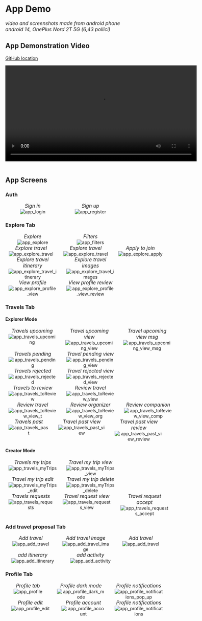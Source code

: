 # App Demo 

<div style="font-size: 1.1em; font-style: italic;">
video and screenshots made from android phone
<br>
android 14, OnePlus Nord 2T 5G (6,43 pollici)
</div>

## App Demonstration Video

<a target="_blank"
  href="https://github.com/VRatPolito/final-assignment-even-g10/blob/main/docs/assets/video_app.mp4">
  GitHub location
</a>

<video width="600" controls>
  <source src="./assets/video_app.mp4" type="video/mp4">
</video>
<br>
<br>



## App Screens 

### Auth

<div style="width:100%; display: flex; justify-content: left; gap: 10px;">
  <figure style="width:30%; display: inline-block; text-align: center; margin: 0 10px;">
    <figcaption style="font-size: 1.1em; font-style: italic;">Sign in</figcaption>
    <img src="./assets/app_login.jpg" alt="app_login" />
  </figure>
  <figure style="width:30%; display: inline-block; text-align: center; margin: 0 10px;">
    <figcaption style="font-size: 1.1em; font-style: italic;">Sign up</figcaption>
    <img src="./assets/app_register.jpg" alt="app_register" />
  </figure>
</div>


### Explore Tab

<div style="width:100%; display: flex; justify-content: left; gap: 10px;">
  <figure style="width:30%; display: inline-block; text-align: center; margin: 0 10px;">
    <figcaption style="font-size: 1.1em; font-style: italic;">Explore</figcaption>
    <img src="./assets/app_explore.jpg" alt="app_explore" />
  </figure>
  <figure style="width:30%; display: inline-block; text-align: center; margin: 0 10px;">
    <figcaption style="font-size: 1.1em; font-style: italic;">Filters</figcaption>
    <img src="./assets/app_filters.jpg" alt="app_filters" />
  </figure>
</div>

<div style="width:100%; display: flex; justify-content: left; gap: 10px;">
  <figure style="width:30%; display: inline-block; text-align: center; margin: 0 10px;">
    <figcaption style="font-size: 1.1em; font-style: italic;">Explore travel</figcaption>
    <img src="./assets/app_explore_travel_1.jpg" alt="app_explore_travel" />
  </figure>
  <figure style="width:30%; display: inline-block; text-align: center; margin: 0 10px;">
    <figcaption style="font-size: 1.1em; font-style: italic;">Explore travel</figcaption>
    <img src="./assets/app_explore_travel_2.jpg" alt="app_explore_travel" />
  </figure>
  <figure style="width:30%; display: inline-block; text-align: center; margin: 0 10px;">
    <figcaption style="font-size: 1.1em; font-style: italic;">Apply to join</figcaption>
    <img src="./assets/app_explore_apply.jpg" alt="app_explore_apply" />
  </figure>
</div>

<div style="width:100%; display: flex; justify-content: left; gap: 10px;">
  <figure style="width:30%; display: inline-block; text-align: center; margin: 0 10px;">
    <figcaption style="font-size: 1.1em; font-style: italic;">Explore travel itinerary</figcaption>
    <img src="./assets/app_explore_travel_itinerary.jpg" alt="app_explore_travel_itinerary" />
  </figure>
  <figure style="width:30%; display: inline-block; text-align: center; margin: 0 10px;">
    <figcaption style="font-size: 1.1em; font-style: italic;">Explore travel images</figcaption>
    <img src="./assets/app_explore_travel_images.jpg" alt="app_explore_travel_images" />
  </figure>
</div>

<div style="width:100%; display: flex; justify-content: left; gap: 10px;">
  <figure style="width:30%; display: inline-block; text-align: center; margin: 0 10px;">
    <figcaption style="font-size: 1.1em; font-style: italic;">View profile</figcaption>
    <img src="./assets/app_explore_profile_view.jpg" alt="app_explore_profile_view" />
  </figure>
  <figure style="width:30%; display: inline-block; text-align: center; margin: 0 10px;">
    <figcaption style="font-size: 1.1em; font-style: italic;">View profile review</figcaption>
    <img src="./assets/app_explore_profile_view_review.jpg" alt="app_explore_profile_view_review" />
  </figure>
</div>

### Travels Tab

#### Explorer Mode

<div style="width:100%; display: flex; justify-content: left; gap: 10px;">
  <figure style="width:30%; display: inline-block; text-align: center; margin: 0 10px;">
    <figcaption style="font-size: 1.1em; font-style: italic;">Travels upcoming</figcaption>
    <img src="./assets/app_travels_upcoming.jpg" alt="app_travels_upcoming" />
  </figure>
  <figure style="width:30%; display: inline-block; text-align: center; margin: 0 10px;">
    <figcaption style="font-size: 1.1em; font-style: italic;">Travel upcoming view</figcaption>
    <img src="./assets/app_travels_upcoming_view.jpg" alt="app_travels_upcoming_view" />
  </figure>
  <figure style="width:30%; display: inline-block; text-align: center; margin: 0 10px;">
    <figcaption style="font-size: 1.1em; font-style: italic;">Travel upcoming view msg</figcaption>
    <img src="./assets/app_travels_upcoming_view_msg.jpg" alt="app_travels_upcoming_view_msg" />
  </figure>
</div>

<div style="width:100%; display: flex; justify-content: left; gap: 10px;">
  <figure style="width:30%; display: inline-block; text-align: center; margin: 0 10px;">
    <figcaption style="font-size: 1.1em; font-style: italic;">Travels pending</figcaption>
    <img src="./assets/app_travels_pending.jpg" alt="app_travels_pending" />
  </figure>
  <figure style="width:30%; display: inline-block; text-align: center; margin: 0 10px;">
    <figcaption style="font-size: 1.1em; font-style: italic;">Travel pending view</figcaption>
    <img src="./assets/app_travels_pending_view.jpg" alt="app_travels_pending_view" />
  </figure>
</div>

<div style="width:100%; display: flex; justify-content: left; gap: 10px;">
  <figure style="width:30%; display: inline-block; text-align: center; margin: 0 10px;">
    <figcaption style="font-size: 1.1em; font-style: italic;">Travels rejected</figcaption>
    <img src="./assets/app_travels_rejected.jpg" alt="app_travels_rejected" />
  </figure>
  <figure style="width:30%; display: inline-block; text-align: center; margin: 0 10px;">
    <figcaption style="font-size: 1.1em; font-style: italic;">Travel rejected view</figcaption>
    <img src="./assets/app_travels_rejected_view.jpg" alt="app_travels_rejected_view" />
  </figure>
</div>

<div style="width:100%; display: flex; justify-content: left; gap: 10px;">
  <figure style="width:30%; display: inline-block; text-align: center; margin: 0 10px;">
    <figcaption style="font-size: 1.1em; font-style: italic;">Travels to review</figcaption>
    <img src="./assets/app_travels_toReview.jpg" alt="app_travels_toReview" />
  </figure>
  <figure style="width:30%; display: inline-block; text-align: center; margin: 0 10px;">
    <figcaption style="font-size: 1.1em; font-style: italic;">Review travel</figcaption>
    <img src="./assets/app_travels_toReview_view.jpg" alt="app_travels_toReview_view" />
  </figure>
</div>

<div style="width:100%; display: flex; justify-content: left; gap: 10px;">
  <figure style="width:30%; display: inline-block; text-align: center; margin: 0 10px;">
    <figcaption style="font-size: 1.1em; font-style: italic;">Review travel</figcaption>
    <img src="./assets/app_travels_toReview_view_t.jpg" alt="app_travels_toReview_view_t" />
  </figure>
  <figure style="width:30%; display: inline-block; text-align: center; margin: 0 10px;">
    <figcaption style="font-size: 1.1em; font-style: italic;">Review organizer</figcaption>
    <img src="./assets/app_travels_toReview_view_org.jpg" alt="app_travels_toReview_view_org" />
  </figure>
  <figure style="width:30%; display: inline-block; text-align: center; margin: 0 10px;">
    <figcaption style="font-size: 1.1em; font-style: italic;">Review companion</figcaption>
    <img src="./assets/app_travels_toReview_view_comp.jpg" alt="app_travels_toReview_view_comp" />
  </figure>
</div>

<div style="width:100%; display: flex; justify-content: left; gap: 10px;">
  <figure style="width:30%; display: inline-block; text-align: center; margin: 0 10px;">
    <figcaption style="font-size: 1.1em; font-style: italic;">Travels past</figcaption>
    <img src="./assets/app_travels_past.jpg" alt="app_travels_past" />
  </figure>
  <figure style="width:30%; display: inline-block; text-align: center; margin: 0 10px;">
    <figcaption style="font-size: 1.1em; font-style: italic;">Travel past view</figcaption>
    <img src="./assets/app_travels_past_view.jpg" alt="app_travels_past_view" />
  </figure>
  <figure style="width:30%; display: inline-block; text-align: center; margin: 0 10px;">
    <figcaption style="font-size: 1.1em; font-style: italic;">Travel past view review</figcaption>
    <img src="./assets/app_travels_past_view_review.jpg" alt="app_travels_past_view_review" />
  </figure>
</div>


#### Creator Mode

<div style="width:100%; display: flex; justify-content: left; gap: 10px;">
  <figure style="width:30%; display: inline-block; text-align: center; margin: 0 10px;">
    <figcaption style="font-size: 1.1em; font-style: italic;">Travels my trips</figcaption>
    <img src="./assets/app_travels_myTrips.jpg" alt="app_travels_myTrips" />
  </figure>
  <figure style="width:30%; display: inline-block; text-align: center; margin: 0 10px;">
    <figcaption style="font-size: 1.1em; font-style: italic;">Travel my trip view</figcaption>
    <img src="./assets/app_travels_myTrips_view.jpg" alt="app_travels_myTrips_view" />
  </figure>
</div>

<div style="width:100%; display: flex; justify-content: left; gap: 10px;">
  <figure style="width:30%; display: inline-block; text-align: center; margin: 0 10px;">
    <figcaption style="font-size: 1.1em; font-style: italic;">Travel my trip edit</figcaption>
    <img src="./assets/app_travels_myTrips_edit.jpg" alt="app_travels_myTrips_edit" />
  </figure>
  <figure style="width:30%; display: inline-block; text-align: center; margin: 0 10px;">
    <figcaption style="font-size: 1.1em; font-style: italic;">Travel my trip delete</figcaption>
    <img src="./assets/app_travels_myTrips_delete.jpg" alt="app_travels_myTrips_delete" />
  </figure>
</div>

<div style="width:100%; display: flex; justify-content: left; gap: 10px;">
  <figure style="width:30%; display: inline-block; text-align: center; margin: 0 10px;">
    <figcaption style="font-size: 1.1em; font-style: italic;">Travels requests</figcaption>
    <img src="./assets/app_travels_requests.jpg" alt="app_travels_requests" />
  </figure>
  <figure style="width:30%; display: inline-block; text-align: center; margin: 0 10px;">
    <figcaption style="font-size: 1.1em; font-style: italic;">Travel request view</figcaption>
    <img src="./assets/app_travels_requests_view.jpg" alt="app_travels_requests_view" />
  </figure>
  <figure style="width:30%; display: inline-block; text-align: center; margin: 0 10px;">
    <figcaption style="font-size: 1.1em; font-style: italic;">Travel request accept</figcaption>
    <img src="./assets/app_travels_requests_accept.jpg" alt="app_travels_requests_accept" />
  </figure>
</div>


### Add travel proposal Tab

<div style="width:100%; display: flex; justify-content: left; gap: 10px;">
  <figure style="width:30%; display: inline-block; text-align: center; margin: 0 10px;">
    <figcaption style="font-size: 1.1em; font-style: italic;">Add travel</figcaption>
    <img src="./assets/app_add_travel_1.jpg" alt="app_add_travel" />
  </figure>
  <figure style="width:30%; display: inline-block; text-align: center; margin: 0 10px;">
    <figcaption style="font-size: 1.1em; font-style: italic;">Add travel image</figcaption>
    <img src="./assets/app_add_travel_image.jpg" alt="app_add_travel_image" />
  </figure>
  <figure style="width:30%; display: inline-block; text-align: center; margin: 0 10px;">
    <figcaption style="font-size: 1.1em; font-style: italic;">Add travel</figcaption>
    <img src="./assets/app_add_travel_2.jpg" alt="app_add_travel" />
  </figure>
</div>

<div style="width:100%; display: flex; justify-content: left; gap: 10px;">
  <figure style="width:30%; display: inline-block; text-align: center; margin: 0 10px;">
    <figcaption style="font-size: 1.1em; font-style: italic;">add itinerary</figcaption>
    <img src="./assets/app_add_itinerary.jpg" alt="app_add_itinerary" />
  </figure>
    <figure style="width:30%; display: inline-block; text-align: center; margin: 0 10px;">
    <figcaption style="font-size: 1.1em; font-style: italic;">add activity</figcaption>
    <img src="./assets/app_add_activity.jpg" alt="app_add_activity" />
  </figure>
</div>



### Profile Tab

<div style="width:100%; display: flex; justify-content: left; gap: 10px;">
  <figure style="width:30%; display: inline-block; text-align: center; margin: 0 10px;">
    <figcaption style="font-size: 1.1em; font-style: italic;">Profile tab</figcaption>
    <img src="./assets/app_profile.jpg" alt="app_profile" />
  </figure>
  <figure style="width:30%; display: inline-block; text-align: center; margin: 0 10px;">
    <figcaption style="font-size: 1.1em; font-style: italic;">Profile dark mode</figcaption>
    <img src="./assets/app_profile_dark_mode.jpg" alt="app_profile_dark_mode" />
  </figure>
  <figure style="width:30%; display: inline-block; text-align: center; margin: 0 10px;">
    <figcaption style="font-size: 1.1em; font-style: italic;">Profile notifications</figcaption>
    <img src="./assets/app_profile_notifications_pop_up.jpg" alt="app_profile_notifications_pop_up" />
  </figure>
</div>

<div style="width:100%; display: flex; justify-content: left; gap: 10px;">
  <figure style="width:30%; display: inline-block; text-align: center; margin: 0 10px;">
    <figcaption style="font-size: 1.1em; font-style: italic;">Profile edit</figcaption>
    <img src="./assets/app_profile_edit.jpg" alt="app_profile_edit" />
  </figure>
  <figure style="width:30%; display: inline-block; text-align: center; margin: 0 10px;">
    <figcaption style="font-size: 1.1em; font-style: italic;">Profile account</figcaption>
    <img src="./assets/app_profile_account.jpg" alt="app_profile_account" />
  </figure>
  <figure style="width:30%; display: inline-block; text-align: center; margin: 0 10px;">
    <figcaption style="font-size: 1.1em; font-style: italic;">Profile notifications</figcaption>
    <img src="./assets/app_profile_notifications.jpg" alt="app_profile_notifications" />
  </figure>
</div>


